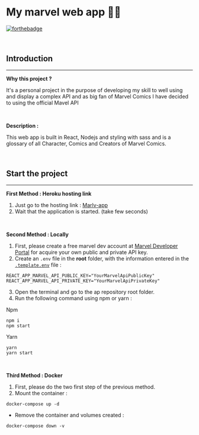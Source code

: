 
My marvel web app 🦸‍♂️
===
[![forthebadge](https://forthebadge.com/images/badges/made-with-typescript.svg)](https://forthebadge.com)

&nbsp;

## Introduction
***

**Why this project ?**

It's a personal project in the purpose of developing my skill to well using and display a complex API and as big fan of Marvel Comics I have decided to using the official Mavel API

&nbsp;

**Description :**

This web app is built in React, Nodejs and styling with sass and is a glossary of all Character, Comics and Creators of Marvel Comics.

&nbsp;

## Start the project
***

**First Method : Heroku hosting link**

1. Just go to the hosting link : [Marlv-app](https://marvl-app.herokuapp.com/) 
2. Wait that the application is started. (take few seconds)

&nbsp;

**Second Method : Locally**

1. First, please create a free marvel dev account at [Marvel Developer Portal](https://developer.marvel.com/) for acquire your own public and private API key. 
2. Create an `.env` file in the **root** folder, with the information entered in the [``.template.env``](./.template.env) file :
```
REACT_APP_MARVEL_API_PUBLIC_KEY="YourMarvelApiPublicKey"
REACT_APP_MARVEL_API_PRIVATE_KEY="YourMarvelApiPrivateKey"
```
3. Open the terminal and go to the ap repository root folder.
4. Run the following command using npm or yarn :

Npm
```properties
npm i
npm start
```
Yarn
```properties
yarn
yarn start
```

&nbsp;

**Third Method : Docker**

1. First, please do the two first step of the previous method.
2. Mount the container :
```properties
docker-compose up -d
```
* Remove the container and volumes created :
```properties
docker-compose down -v
```
